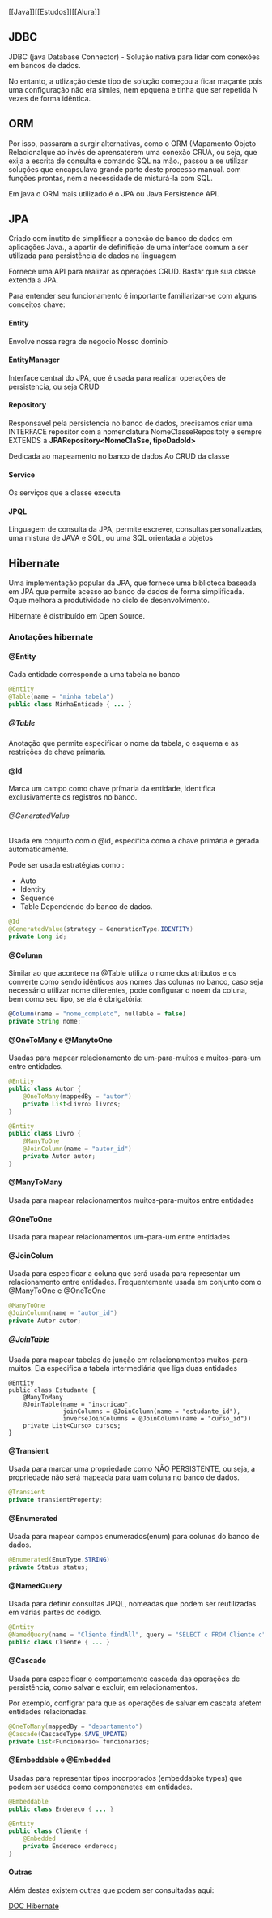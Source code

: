 [[Java]][[Estudos]][[Alura]]
## JDBC
JDBC (java Database Connector) - Solução nativa para lidar com conexões em bancos de dados.

No entanto, a utlização deste tipo de solução começou a ficar maçante pois uma configuração não era simles, nem epquena e tinha que ser repetida N vezes de forma idêntica.
## ORM
Por isso, passaram a surgir alternativas, como o ORM (Mapamento Objeto Relacionalque ao invés de aprensaterem uma conexão CRUA, ou seja, que exija a escrita de consulta e comando SQL na mão., passou a se utilizar soluções que encapsulava grande parte deste processo manual. com funções prontas, nem a necessidade de misturá-la com SQL.

Em java o ORM mais utilizado é o JPA ou Java Persistence API.

## JPA
 Criado com inutito de simplificar a conexão de banco de dados em aplicações Java., a apartir de definifição de uma interface comum a ser utilizada para persistência de dados na linguagem

Fornece uma API para realizar as operações CRUD. Bastar que sua classe extenda a JPA.

Para entender seu funcionamento é importante familiarizar-se com alguns conceitos chave: 
####  Entity
Envolve nossa regra de negocio
Nosso dominio
#### EntityManager
Interface central do JPA, que é usada para realizar operações de persistencia, ou seja CRUD
#### Repository
Responsavel pela persistencia no banco de dados, precisamos criar uma INTERFACE repositor com a nomenclatura NomeClasseRepositoty e sempre EXTENDS  a **JPARepository<NomeClaSse, tipoDadoId>**

Dedicada ao mapeamento no banco de dados
Ao CRUD da classe
#### Service
Os serviços que a classe executa

#### JPQL
Linguagem de consulta da JPA, permite escrever, consultas personalizadas, uma mistura de JAVA e SQL, ou uma SQL orientada a objetos


## Hibernate
Uma implementação popular da JPA, que fornece uma biblioteca baseada em JPA que permite acesso ao banco de dados de forma simplificada. Oque melhora a produtividade no ciclo de desenvolvimento.

Hibernate é distribuído em Open Source.

### Anotações hibernate

#### @Entity
Cada entidade corresponde a uma tabela no banco

```java
@Entity
@Table(name = "minha_tabela")
public class MinhaEntidade { ... }
```

##### @Table
Anotação que permite especificar o nome da tabela, o esquema e as restrições de chave prímaria.


#### @id
Marca um campo como chave prímaria da entidade, identifica exclusivamente os registros no banco.

###### @GeneratedValue
Usada em conjunto com o @id, especifica como a chave primária é gerada automaticamente. 

Pode ser usada estratégias como :
- Auto
- Identity
- Sequence
- Table
Dependendo do banco de dados.

```java
@Id
@GeneratedValue(strategy = GenerationType.IDENTITY)
private Long id;
```

#### @Column

Similar ao que acontece na @Table utiliza o nome dos atributos e os converte como sendo idênticos aos nomes das colunas no banco, caso seja necessário utilizar nome diferentes, pode configurar o noem da coluna, bem como seu tipo, se ela é obrigatória:

```typescript
@Column(name = "nome_completo", nullable = false)
private String nome;
```

#### @OneToMany e @ManytoOne
Usadas para mapear relacionamento de um-para-muitos e muitos-para-um entre entidades.
```java
@Entity
public class Autor {
    @OneToMany(mappedBy = "autor")
    private List<Livro> livros;
}

@Entity
public class Livro {
    @ManyToOne
    @JoinColumn(name = "autor_id")
    private Autor autor;
}
```

#### @ManyToMany
Usada para mapear relacionamentos muitos-para-muitos entre entidades

#### @OneToOne
Usada para mapear relacionamentos um-para-um entre entidades

#### @JoinColum
Usada para especificar a coluna que será usada para representar um relacionamento entre entidades. 
Frequentemente usada em conjunto com o @ManyToOne e @OneToOne

```java
@ManyToOne
@JoinColumn(name = "autor_id")
private Autor autor;
```

##### @JoinTable
Usada para mapear tabelas de junção em relacionamentos muitos-para-muitos. 
Ela especifica a tabela intermediária que liga duas entidades
```less
@Entity
public class Estudante {
    @ManyToMany
    @JoinTable(name = "inscricao",
               joinColumns = @JoinColumn(name = "estudante_id"),
               inverseJoinColumns = @JoinColumn(name = "curso_id"))
    private List<Curso> cursos;
}
```

#### @Transient
Usada para marcar uma propriedade como NÃO PERSISTENTE, ou seja, a propriedade não será mapeada para uam coluna no banco de dados.

```java
@Transient
private transientProperty;
```

#### @Enumerated
Usada para mapear campos enumerados(enum) para colunas do banco de dados.

```java
@Enumerated(EnumType.STRING)
private Status status;
```

#### @NamedQuery
Usada para definir consultas JPQL, nomeadas que podem ser reutilizadas em várias partes do código.

```java
@Entity
@NamedQuery(name = "Cliente.findAll", query = "SELECT c FROM Cliente c")
public class Cliente { ... }
```

#### @Cascade
Usada para especificar o comportamento cascada das operações de persistência, como salvar e excluir, em relacionamentos.

Por exemplo, configrar para que as operações de salvar em cascata afetem entidades relacionadas.

```java
@OneToMany(mappedBy = "departamento")
@Cascade(CascadeType.SAVE_UPDATE)
private List<Funcionario> funcionarios;
```

#### @Embeddable e @Embedded
Usadas para representar tipos incorporados (embeddabke types) que podem ser usados como componenetes em entidades.


```java
@Embeddable
public class Endereco { ... }

@Entity
public class Cliente {
    @Embedded
    private Endereco endereco;
}
```

#### Outras
Além destas existem outras que podem ser consultadas aqui:

[DOC Hibernate](https://docs.jboss.org/hibernate/stable/annotations/reference/en/html/)

